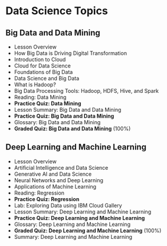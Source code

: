 # Data Science Topics

## Big Data and Data Mining
- Lesson Overview
- How Big Data is Driving Digital Transformation
- Introduction to Cloud
- Cloud for Data Science
- Foundations of Big Data
- Data Science and Big Data
- What is Hadoop?
- Big Data Processing Tools: Hadoop, HDFS, Hive, and Spark
- Reading: Data Mining
- **Practice Quiz: Data Mining**
- Lesson Summary: Big Data and Data Mining
- **Practice Quiz: Big Data and Data Mining**
- Glossary: Big Data and Data Mining
- **Graded Quiz: Big Data and Data Mining** (100%)

## Deep Learning and Machine Learning
- Lesson Overview
- Artificial Intelligence and Data Science
- Generative AI and Data Science
- Neural Networks and Deep Learning
- Applications of Machine Learning
- Reading: Regression
- **Practice Quiz: Regression**
- Lab: Exploring Data using IBM Cloud Gallery
- Lesson Summary: Deep Learning and Machine Learning
- **Practice Quiz: Deep Learning and Machine Learning**
- Glossary: Deep Learning and Machine Learning
- **Graded Quiz: Deep Learning and Machine Learning** (100%)
- Summary: Deep Learning and Machine Learning
